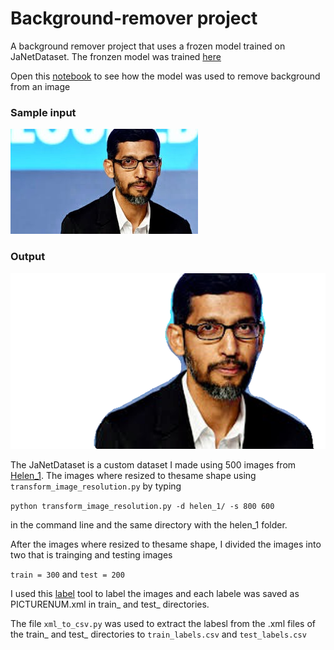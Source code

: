 # Background-remover project

A background remover project that uses a frozen model trained on JaNetDataset. The fronzen model was trained [here](https://colab.research.google.com/drive/105ESRoQXROdjkJkcWPoU4RwAAmOhtJ3G)<p></p>

Open this [notebook](https://github.com/Mbah-Javis/Background-remover/blob/master/Background%20Removal.ipynb) to see how the model was used to remove background from an image
<h3>Sample input</h3>

![](https://github.com/Mbah-Javis/Background-remover/blob/master/IMG_0031.JPG)

<h3>Output</h3>

![](https://github.com/Mbah-Javis/Background-remover/blob/master/output/IMG_0031.png)

<p></p>
<p></p>

The JaNetDataset is a custom dataset I made using 500 images from [Helen_1](http://www.ifp.illinois.edu/~vuongle2/helen/data/helen_1.zip). The images where resized to thesame shape using `transform_image_resolution.py` by typing  <p></p>
```python transform_image_resolution.py -d helen_1/ -s 800 600``` 
<p></p>
in the command line and the same directory with the helen_1 folder. 
<p>After the images where resized to thesame shape, I divided the images into two that is trainging and testing images</p>

`train = 300` and `test = 200` 

<p></p>

I used this [label](https://github.com/tzutalin/labelImg) tool to label the images and each labele was saved as PICTURENUM.xml in train_ and test_ directories. 
<p></p>

The file `xml_to_csv.py` was used to extract the labesl from the .xml files of the train_ and test_ directories to `train_labels.csv` and `test_labels.csv`  

